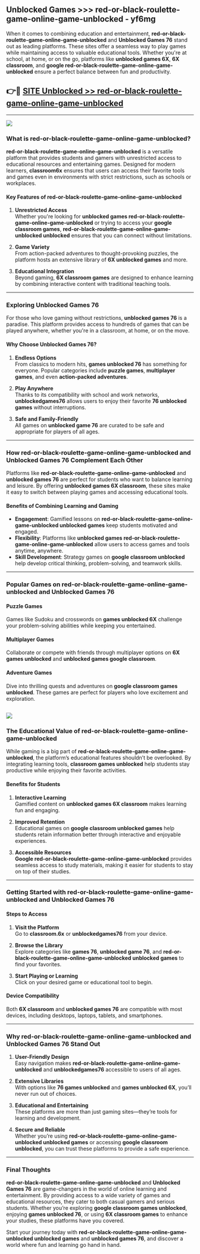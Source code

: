 ## Unblocked Games >>> red-or-black-roulette-game-online-game-unblocked - yf6mg 

When it comes to combining education and entertainment, **red-or-black-roulette-game-online-game-unblocked** and **Unblocked Games 76** stand out as leading platforms. These sites offer a seamless way to play games while maintaining access to valuable educational tools. Whether you're at school, at home, or on the go, platforms like **unblocked games 6X**, **6X classroom**, and **google red-or-black-roulette-game-online-game-unblocked** ensure a perfect balance between fun and productivity.
## 👉🔴 [SITE Unblocked >> red-or-black-roulette-game-online-game-unblocked](http://unblockedgames.edu.pl?title=red-or-black-roulette-game-online-game-unblocked&ref=24J)
---
<a href="http://unblockedgames.edu.pl?title=red-or-black-roulette-game-online-game-unblocked&ref=24J/"><img src="https://github.com/user-attachments/assets/438f12ca-57a4-47a3-8ead-c64da593a1e5"/></a>
### What is red-or-black-roulette-game-online-game-unblocked?  

**red-or-black-roulette-game-online-game-unblocked** is a versatile platform that provides students and gamers with unrestricted access to educational resources and entertaining games. Designed for modern learners, **classroom6x** ensures that users can access their favorite tools and games even in environments with strict restrictions, such as schools or workplaces.  

#### Key Features of red-or-black-roulette-game-online-game-unblocked  

1. **Unrestricted Access**  
   Whether you're looking for **unblocked games red-or-black-roulette-game-online-game-unblocked** or trying to access your **google classroom games**, **red-or-black-roulette-game-online-game-unblocked unblocked** ensures that you can connect without limitations.  

2. **Game Variety**  
   From action-packed adventures to thought-provoking puzzles, the platform hosts an extensive library of **6X unblocked games** and more.  

3. **Educational Integration**  
   Beyond gaming, **6X classroom games** are designed to enhance learning by combining interactive content with traditional teaching tools.  



---

### Exploring Unblocked Games 76  

For those who love gaming without restrictions, **unblocked games 76** is a paradise. This platform provides access to hundreds of games that can be played anywhere, whether you're in a classroom, at home, or on the move.  

#### Why Choose Unblocked Games 76?  

1. **Endless Options**  
   From classics to modern hits, **games unblocked 76** has something for everyone. Popular categories include **puzzle games**, **multiplayer games**, and even **action-packed adventures**.  

2. **Play Anywhere**  
   Thanks to its compatibility with school and work networks, **unblockedgames76** allows users to enjoy their favorite **76 unblocked games** without interruptions.  

3. **Safe and Family-Friendly**  
   All games on **unblocked game 76** are curated to be safe and appropriate for players of all ages.  

---

### How red-or-black-roulette-game-online-game-unblocked and Unblocked Games 76 Complement Each Other  

Platforms like **red-or-black-roulette-game-online-game-unblocked** and **unblocked games 76** are perfect for students who want to balance learning and leisure. By offering **unblocked games 6X classroom**, these sites make it easy to switch between playing games and accessing educational tools.  

#### Benefits of Combining Learning and Gaming  

- **Engagement**: Gamified lessons on **red-or-black-roulette-game-online-game-unblocked unblocked games** keep students motivated and engaged.  
- **Flexibility**: Platforms like **unblocked games red-or-black-roulette-game-online-game-unblocked** allow users to access games and tools anytime, anywhere.  
- **Skill Development**: Strategy games on **google classroom unblocked** help develop critical thinking, problem-solving, and teamwork skills.  

---

### Popular Games on red-or-black-roulette-game-online-game-unblocked and Unblocked Games 76  

#### Puzzle Games  

Games like Sudoku and crosswords on **games unblocked 6X** challenge your problem-solving abilities while keeping you entertained.  

#### Multiplayer Games  

Collaborate or compete with friends through multiplayer options on **6X games unblocked** and **unblocked games google classroom**.  

#### Adventure Games  

Dive into thrilling quests and adventures on **google classroom games unblocked**. These games are perfect for players who love excitement and exploration.  

<a href="http://download.freeplayer.one?title=red-or-black-roulette-game-online-game-unblocked&ref=23D/"><img src="https://github.com/user-attachments/assets/fe0c3e91-c8e1-489c-acf0-e2f614c12fb8"/></a>
---

### The Educational Value of red-or-black-roulette-game-online-game-unblocked  

While gaming is a big part of **red-or-black-roulette-game-online-game-unblocked**, the platform’s educational features shouldn’t be overlooked. By integrating learning tools, **classroom games unblocked** help students stay productive while enjoying their favorite activities.  

#### Benefits for Students  

1. **Interactive Learning**  
   Gamified content on **unblocked games 6X classroom** makes learning fun and engaging.  

2. **Improved Retention**  
   Educational games on **google classroom unblocked games** help students retain information better through interactive and enjoyable experiences.  

3. **Accessible Resources**  
   **Google red-or-black-roulette-game-online-game-unblocked** provides seamless access to study materials, making it easier for students to stay on top of their studies.  

---

### Getting Started with red-or-black-roulette-game-online-game-unblocked and Unblocked Games 76  

#### Steps to Access  

1. **Visit the Platform**  
   Go to **classroom.6x** or **unblockedgames76** from your device.  

2. **Browse the Library**  
   Explore categories like **games 76**, **unblocked game 76**, and **red-or-black-roulette-game-online-game-unblocked unblocked games** to find your favorites.  

3. **Start Playing or Learning**  
   Click on your desired game or educational tool to begin.  

#### Device Compatibility  

Both **6X classroom** and **unblocked games 76** are compatible with most devices, including desktops, laptops, tablets, and smartphones.  

---

### Why red-or-black-roulette-game-online-game-unblocked and Unblocked Games 76 Stand Out  

1. **User-Friendly Design**  
   Easy navigation makes **red-or-black-roulette-game-online-game-unblocked** and **unblockedgames76** accessible to users of all ages.  

2. **Extensive Libraries**  
   With options like **76 games unblocked** and **games unblocked 6X**, you’ll never run out of choices.  

3. **Educational and Entertaining**  
   These platforms are more than just gaming sites—they’re tools for learning and development.  

4. **Secure and Reliable**  
   Whether you’re using **red-or-black-roulette-game-online-game-unblocked unblocked games** or accessing **google classroom unblocked**, you can trust these platforms to provide a safe experience.  

---

### Final Thoughts  

**red-or-black-roulette-game-online-game-unblocked** and **Unblocked Games 76** are game-changers in the world of online learning and entertainment. By providing access to a wide variety of games and educational resources, they cater to both casual gamers and serious students. Whether you’re exploring **google classroom games unblocked**, enjoying **games unblocked 76**, or using **6X classroom games** to enhance your studies, these platforms have you covered.  

Start your journey today with **red-or-black-roulette-game-online-game-unblocked unblocked games** and **unblocked games 76**, and discover a world where fun and learning go hand in hand.  